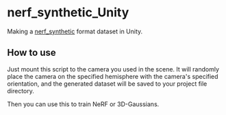 # nerf_synthetic_Unity

Making a [nerf_synthetic](https://drive.google.com/drive/folders/1JDdLGDruGNXWnM1eqY1FNL9PlStjaKWi) format dataset in Unity.



## How to use

Just mount this script to the camera you used in the scene. It will randomly place the camera on the specified hemisphere with the camera's specified orientation, and the generated dataset will be saved to your project file directory.

Then you can use this to train NeRF or 3D-Gaussians.
